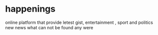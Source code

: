 # happenings
online platform that provide letest gist, entertainment , sport and politics new news what can not be found any were 
